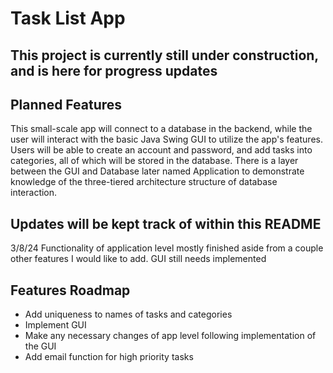 # Task List App
## This project is currently still under construction, and is here for progress updates

## Planned Features
 This small-scale app will connect to a database in the backend, while the user will interact with the basic Java Swing GUI to utilize the app's features. Users will be able to create an account and password, and add tasks into categories, all of which will be stored in the database. There is a layer between the GUI and Database later named Application to demonstrate knowledge of the three-tiered architecture structure of database interaction.

 ## Updates will be kept track of within this README
 3/8/24 Functionality of application level mostly finished aside from a couple other features I would like to add. GUI still needs implemented

## Features Roadmap
- Add uniqueness to names of tasks and categories
- Implement GUI
- Make any necessary changes of app level following implementation of the GUI
- Add email function for high priority tasks
